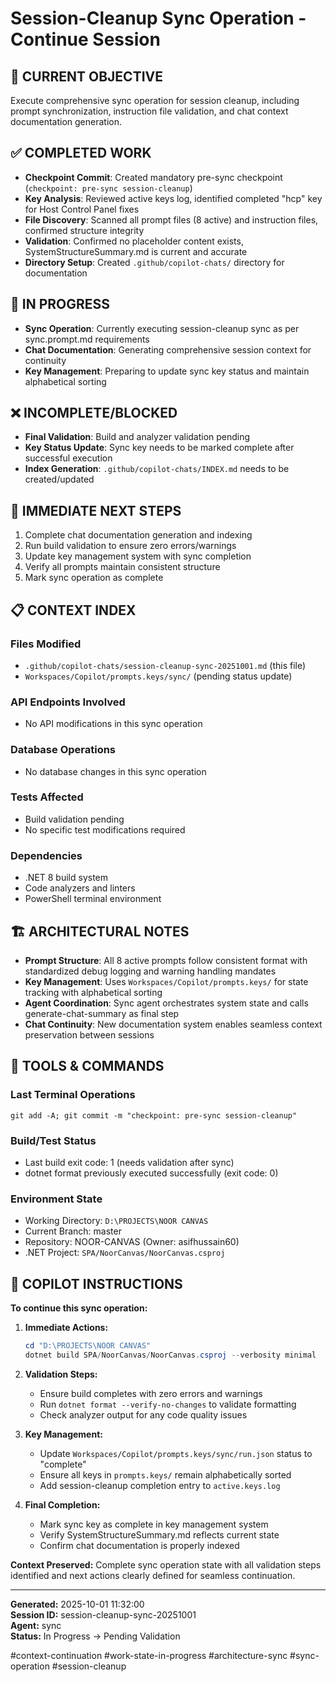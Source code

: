 # Session-Cleanup Sync Operation - Continue Session

## 🎯 CURRENT OBJECTIVE
Execute comprehensive sync operation for session cleanup, including prompt synchronization, instruction file validation, and chat context documentation generation.

## ✅ COMPLETED WORK
- **Checkpoint Commit**: Created mandatory pre-sync checkpoint (`checkpoint: pre-sync session-cleanup`)
- **Key Analysis**: Reviewed active keys log, identified completed "hcp" key for Host Control Panel fixes
- **File Discovery**: Scanned all prompt files (8 active) and instruction files, confirmed structure integrity
- **Validation**: Confirmed no placeholder content exists, SystemStructureSummary.md is current and accurate
- **Directory Setup**: Created `.github/copilot-chats/` directory for documentation

## 🔄 IN PROGRESS
- **Sync Operation**: Currently executing session-cleanup sync as per sync.prompt.md requirements
- **Chat Documentation**: Generating comprehensive session context for continuity
- **Key Management**: Preparing to update sync key status and maintain alphabetical sorting

## ❌ INCOMPLETE/BLOCKED
- **Final Validation**: Build and analyzer validation pending
- **Key Status Update**: Sync key needs to be marked complete after successful execution
- **Index Generation**: `.github/copilot-chats/INDEX.md` needs to be created/updated

## 🔧 IMMEDIATE NEXT STEPS
1. Complete chat documentation generation and indexing
2. Run build validation to ensure zero errors/warnings
3. Update key management system with sync completion
4. Verify all prompts maintain consistent structure
5. Mark sync operation as complete

## 📋 CONTEXT INDEX
### Files Modified
- `.github/copilot-chats/session-cleanup-sync-20251001.md` (this file)
- `Workspaces/Copilot/prompts.keys/sync/` (pending status update)

### API Endpoints Involved  
- No API modifications in this sync operation

### Database Operations
- No database changes in this sync operation

### Tests Affected
- Build validation pending
- No specific test modifications required

### Dependencies
- .NET 8 build system
- Code analyzers and linters
- PowerShell terminal environment

## 🏗️ ARCHITECTURAL NOTES
- **Prompt Structure**: All 8 active prompts follow consistent format with standardized debug logging and warning handling mandates
- **Key Management**: Uses `Workspaces/Copilot/prompts.keys/` for state tracking with alphabetical sorting
- **Agent Coordination**: Sync agent orchestrates system state and calls generate-chat-summary as final step
- **Chat Continuity**: New documentation system enables seamless context preservation between sessions

## 🧰 TOOLS & COMMANDS
### Last Terminal Operations
```
git add -A; git commit -m "checkpoint: pre-sync session-cleanup"
```

### Build/Test Status
- Last build exit code: 1 (needs validation after sync)
- dotnet format previously executed successfully (exit code: 0)

### Environment State
- Working Directory: `D:\PROJECTS\NOOR CANVAS`
- Current Branch: master
- Repository: NOOR-CANVAS (Owner: asifhussain60)
- .NET Project: `SPA/NoorCanvas/NoorCanvas.csproj`

## 📝 COPILOT INSTRUCTIONS
**To continue this sync operation:**

1. **Immediate Actions:**
   ```powershell
   cd "D:\PROJECTS\NOOR CANVAS"
   dotnet build SPA/NoorCanvas/NoorCanvas.csproj --verbosity minimal
   ```

2. **Validation Steps:**
   - Ensure build completes with zero errors and warnings
   - Run `dotnet format --verify-no-changes` to validate formatting
   - Check analyzer output for any code quality issues

3. **Key Management:**
   - Update `Workspaces/Copilot/prompts.keys/sync/run.json` status to "complete"
   - Ensure all keys in `prompts.keys/` remain alphabetically sorted
   - Add session-cleanup completion entry to `active.keys.log`

4. **Final Completion:**
   - Mark sync key as complete in key management system
   - Verify SystemStructureSummary.md reflects current state
   - Confirm chat documentation is properly indexed

**Context Preserved:** Complete sync operation state with all validation steps identified and next actions clearly defined for seamless continuation.

---
**Generated:** 2025-10-01 11:32:00  
**Session ID:** session-cleanup-sync-20251001  
**Agent:** sync  
**Status:** In Progress → Pending Validation  

#context-continuation #work-state-in-progress #architecture-sync #sync-operation #session-cleanup